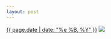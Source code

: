 ```yaml
---
layout: post
---
```


<p>
  <time><a href="/14">{{ page.date | date: "%e %B, %Y" }}</a></time>
  <a href="/14"><img src="{{ site.assets_url }}/14.jpg"/></a>
</p>
